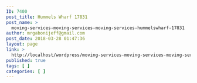 ```yaml
---
ID: 7400
post_title: Hummels Wharf 17831
post_name: >
  moving-services-moving-services-moving-services-hummelswharf-17831
author: mrgabonijeff@gmail.com
post_date: 2018-03-28 01:47:36
layout: page
link: >
  http://localhost/wordpress/moving-services-moving-services-moving-services-hummelswharf-17831/
published: true
tags: [ ]
categories: [ ]
---
```

